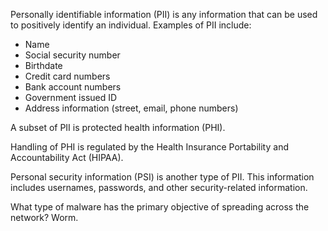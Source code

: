 Personally identifiable information (PII) is any information that can be used to positively identify an individual. Examples of PII include:
- Name
- Social security number
- Birthdate
- Credit card numbers
- Bank account numbers
- Government issued ID
- Address information (street, email, phone numbers)

A subset of PII is protected health information (PHI).

Handling of PHI is regulated by the Health Insurance Portability and Accountability Act (HIPAA).

Personal security information (PSI) is another type of PII. This information includes usernames, passwords, and other security-related information.

What type of malware has the primary objective of spreading across the network? Worm.



























